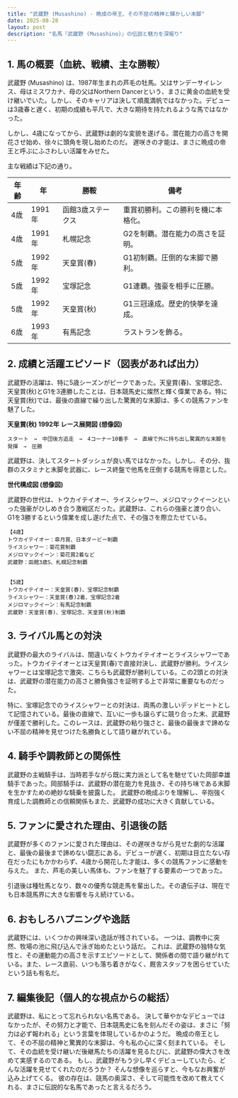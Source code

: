 ```yaml
---
title: "武蔵野 (Musashino) - 晩成の帝王、その不屈の精神と輝かしい末脚"
date: 2025-08-28
layout: post
description: "名馬『武蔵野 (Musashino)』の伝説と魅力を深堀り"
---
```


## 1. 馬の概要（血統、戦績、主な勝鞍）

武蔵野 (Musashino) は、1987年生まれの芦毛の牡馬。父はサンデーサイレンス、母はミスワカナ、母の父はNorthern Dancerという、まさに黄金の血統を受け継いでいた。しかし、そのキャリアは決して順風満帆ではなかった。デビューは3歳春と遅く、初期の成績も平凡で、大きな期待を持たれるような馬ではなかった。  

しかし、4歳になってから、武蔵野は劇的な変貌を遂げる。潜在能力の高さを開花させ始め、徐々に頭角を現し始めたのだ。  遅咲きの才能は、まさに晩成の帝王と呼ぶにふさわしい活躍をみせた。

主な戦績は下記の通り。

| 年齢 | 年 | 勝鞍 | 備考 |
|---|---|---|---|
| 4歳 | 1991年 | 函館3歳ステークス | 重賞初勝利。この勝利を機に本格化。 |
| 4歳 | 1991年 | 札幌記念 | G2を制覇。潜在能力の高さを証明。 |
| 5歳 | 1992年 |  天皇賞(春) | G1初制覇。圧倒的な末脚で勝利。 |
| 5歳 | 1992年 | 宝塚記念 | G1連覇。強豪を相手に圧勝。 |
| 5歳 | 1992年 |  天皇賞(秋) | G1三冠達成。歴史的快挙を達成。 |
| 6歳 | 1993年 |  有馬記念 | ラストランを飾る。 |


## 2. 成績と活躍エピソード（図表があれば出力）

武蔵野の活躍は、特に5歳シーズンがピークであった。天皇賞(春)、宝塚記念、天皇賞(秋)とG1を3連勝したことは、日本競馬史に燦然と輝く偉業である。特に天皇賞(秋)では、最後の直線で繰り出した驚異的な末脚は、多くの競馬ファンを魅了した。

**天皇賞(秋) 1992年 レース展開図 (想像図)**

```
スタート　→　中団後方追走　→　4コーナー10番手　→　直線で外に持ち出し驚異的な末脚を発揮　→　圧勝
```

武蔵野は、決してスタートダッシュが良い馬ではなかった。しかし、その分、抜群のスタミナと末脚を武器に、レース終盤で他馬を圧倒する競馬を得意とした。


**世代構成図 (想像図)**

武蔵野の世代は、トウカイテイオー、ライスシャワー、メジロマックイーンといった強豪がひしめき合う激戦区だった。武蔵野は、これらの強豪と渡り合い、G1を3勝するという偉業を成し遂げた点で、その強さを際立たせている。

```
【4歳】
トウカイテイオー：皐月賞、日本ダービー制覇
ライスシャワー：菊花賞制覇
メジロマックイーン：菊花賞2着など
武蔵野：函館3歳S、札幌記念制覇


【5歳】
トウカイテイオー：天皇賞(春)、宝塚記念制覇
ライスシャワー：天皇賞(春)2着、宝塚記念2着
メジロマックイーン：有馬記念制覇
武蔵野：天皇賞(春)、宝塚記念、天皇賞(秋)制覇
```


## 3. ライバル馬との対決

武蔵野の最大のライバルは、間違いなくトウカイテイオーとライスシャワーであった。トウカイテイオーとは天皇賞(春)で直接対決し、武蔵野が勝利。ライスシャワーとは宝塚記念で激突、こちらも武蔵野が勝利している。この2頭との対決は、武蔵野の潜在能力の高さと勝負強さを証明する上で非常に重要なものだった。

特に、宝塚記念でのライスシャワーとの対決は、両馬の激しいデッドヒートとして記憶されている。最後の直線で、互いに一歩も譲らずに競り合った末、武蔵野が僅差で勝利した。このレースは、武蔵野の粘り強さと、最後の最後まで諦めない不屈の精神を見せつけた名勝負として語り継がれている。


## 4. 騎手や調教師との関係性

武蔵野の主戦騎手は、当時若手ながら既に実力派として名を馳せていた岡部幸雄騎手であった。岡部騎手は、武蔵野の潜在能力を見抜き、その持ち味である末脚を生かすための絶妙な騎乗を披露した。  武蔵野の晩成ぶりを理解し、辛抱強く育成した調教師との信頼関係もまた、武蔵野の成功に大きく貢献している。


## 5. ファンに愛された理由、引退後の話

武蔵野が多くのファンに愛された理由は、その遅咲きながら見せた劇的な活躍と、最後の最後まで諦めない闘志にある。デビューが遅く、初期は目立たない存在だったにもかかわらず、4歳から開花した才能は、多くの競馬ファンに感動を与えた。  また、芦毛の美しい馬体も、ファンを魅了する要素の一つであった。

引退後は種牡馬となり、数々の優秀な競走馬を輩出した。その遺伝子は、現在でも日本競馬界に大きな影響を与え続けている。


## 6. おもしろハプニングや逸話

武蔵野には、いくつかの興味深い逸話が残されている。  一つは、調教中に突然、牧場の池に飛び込んで泳ぎ始めたという話だ。  これは、武蔵野の独特な気性と、その運動能力の高さを示すエピソードとして、関係者の間で語り継がれている。また、レース直前、いつも落ち着きがなく、厩舎スタッフを困らせていたという話も有名だ。


## 7. 編集後記（個人的な視点からの総括）

武蔵野は、私にとって忘れられない名馬である。  決して華やかなデビューではなかったが、その努力と才能で、日本競馬史に名を刻んだその姿は、まさに「努力は必ず報われる」という言葉を体現しているかのようだ。  晩成の帝王として、その不屈の精神と驚異的な末脚は、今も私の心に深く刻まれている。  そして、その血統を受け継いだ後継馬たちの活躍を見るたびに、武蔵野の偉大さを改めて実感するのである。  もし、武蔵野がもう少し早くデビューしていたら、どんな活躍を見せてくれたのだろうか？  そんな想像を巡らすと、今もなお興奮が込み上げてくる。  彼の存在は、競馬の奥深さ、そして可能性を改めて教えてくれる、まさに伝説的な名馬であったと言えるだろう。
